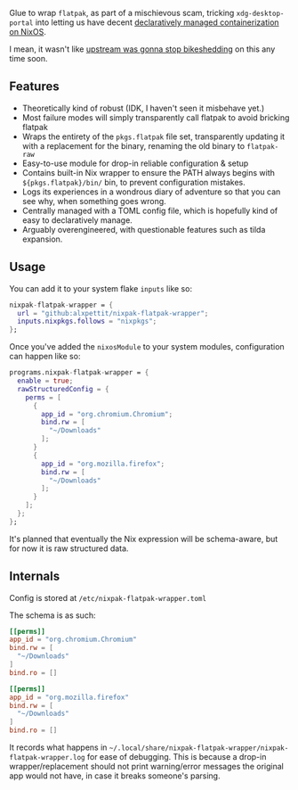 Glue to wrap `flatpak`, as part of a mischievous scam, tricking `xdg-desktop-portal` into letting us have decent [declaratively managed containerization on NixOS](https://github.com/nixpak/nixpak/).

I mean, it wasn't like [upstream was gonna stop bikeshedding](https://github.com/flatpak/xdg-desktop-portal/pull/741) on this any time soon.

## Features 

- Theoretically kind of robust (IDK, I haven't seen it misbehave yet.)
- Most failure modes will simply transparently call flatpak to avoid bricking flatpak
- Wraps the entirety of the `pkgs.flatpak` file set, transparently updating it with a replacement for the binary, renaming the old binary to `flatpak-raw`
- Easy-to-use module for drop-in reliable configuration & setup
- Contains built-in Nix wrapper to ensure the PATH always begins with `${pkgs.flatpak}/bin/` bin, to prevent configuration mistakes.
- Logs its experiences in a wondrous diary of adventure so that you can see why, when something goes wrong.
- Centrally managed with a TOML config file, which is hopefully kind of easy to declaratively manage.
- Arguably overengineered, with questionable features such as tilda expansion.


## Usage

You can add it to your system flake `inputs` like so:

```nix
nixpak-flatpak-wrapper = {
  url = "github:alxpettit/nixpak-flatpak-wrapper";
  inputs.nixpkgs.follows = "nixpkgs";
};
```

Once you've added the `nixosModule` to your system modules, configuration can happen like so:
```nix
programs.nixpak-flatpak-wrapper = {
  enable = true;
  rawStructuredConfig = {
    perms = [
      {
        app_id = "org.chromium.Chromium";
        bind.rw = [
          "~/Downloads"
        ];
      }
      {
        app_id = "org.mozilla.firefox";
        bind.rw = [
          "~/Downloads"
        ];
      }
    ];
  };
};
```

It's planned that eventually the Nix expression will be schema-aware, but for now it is raw structured data.

## Internals

Config is stored at `/etc/nixpak-flatpak-wrapper.toml`

The schema is as such:

```toml
[[perms]]
app_id = "org.chromium.Chromium"
bind.rw = [
  "~/Downloads"
]
bind.ro = []

[[perms]]
app_id = "org.mozilla.firefox"
bind.rw = [
  "~/Downloads"
]
bind.ro = []
```

It records what happens in `~/.local/share/nixpak-flatpak-wrapper/nixpak-flatpak-wrapper.log` for ease of debugging. This is because a drop-in wrapper/replacement should not print warning/error messages the original app would not have, in case it breaks someone's parsing.
